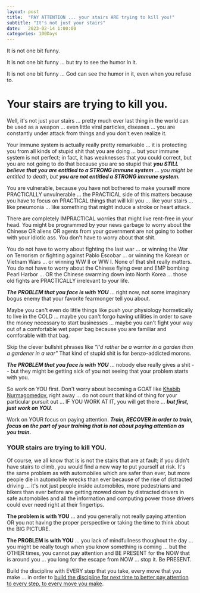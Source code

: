 ```yaml
---
layout: post
title:  "PAY ATTENTION ... your stairs ARE trying to kill you!"
subtitle: "It's not just your stairs"
date:   2023-02-14 1:00:00
categories: 100Days
---
```



It is not one bit funny.

It is not one bit funny ... but try to see the humor in it.

It is not one bit funny ... God can see the humor in it, even when you refuse to.

# Your stairs are trying to kill you.

Well, it's not just your stairs ... pretty much ever last thing in the world can be used as a weapon ... even little viral particles, diseases ... you are constantly under attack from things and you don't even realize it.

Your immune system is actually really pretty remarkable ... it is protecting you from all kinds of stupid shit that you are doing ... but your immune system is not perfect; in fact, it has weaknesses that you could correct, but you are not going to do that because you are so stupid that ***you STILL believe that you are entitled to a STRONG immune system*** ... *you might be entitled to death, but* ***you are not entitled a STRONG immune system.***

You are vulnerable, because you have not bothered to make yourself more PRACTICALLY unvulnerable ... the PRACTICAL side of this matters because you have to focus on PRACTICAL things that will kill you ... like your stairs ... like pneumonia ... like something that might induce a stroke or heart attack. 

There are completely IMPRACTICAL worries that might live rent-free in your head. You might be programmed by your news garbage to worry about the Chinese OR aliens OR agents from your government are not going to bother with your idiotic ass.  You don't have to worry about that shit.  

You do not have to worry about fighting the last war ... or winning the War on Terrorism or fighting against Pablo Escobar ... or winning the Korean or Vietnam Wars ... or winning WW II or WW I.  None of that shit really matters. You do not have to worry about the Chinese flying over and EMP bombing Pearl Harbor ... OR the Chinese swarming down into North Korea ... those old fights are PRACTICALLY irrelevant to your life.

***The PROBLEM that you face is with YOU*** ... right now, not some imaginary bogus enemy that your favorite fearmonger tell you about.  

Maybe you can't even do little things like push your physiology hormetically to live in the COLD ... maybe you can't forgo having utilities in order to save the money necessary to start businesses ... maybe you can't fight your way out of a comfortable wet paper bag because you are familiar and comforable with that bag.

Skip the clever bullshit phrases like *"I'd rather be a warrior in a garden than a gardener in a war"*  That kind of stupid shit is for benzo-addicted morons.

***The PROBLEM that you face is with YOU*** ... nobody else really gives a shit -- but they might be getting sick of you not seeing that your problem starts with you.

So work on YOU first.  Don't worry about becoming a GOAT like [Khabib Nurmagomedov](https://www.youtube.com/watch?v=dUGV70oPsTs&t=120s), right away ... do not count that kind of thing for your particular pursuit out ... IF YOU WORK AT IT, you will get there ... ***but first, just work on YOU.***

Work on YOUR focus on paying attention. ***Train, RECOVER in order to train, focus on the part of your training that is not about paying attention as you train.***

### YOUR stairs are trying to kill YOU.

Of course, we all know that is is not the stairs that are at fault; if you didn't have stairs to climb, you would find a new way to put yourself at risk.  It's the same problem as with automobiles which are safer than ever, but more people die in automobile wrecks than ever because of the rise of distracted driving ... it's not just people inside automobiles, more pedestrians and bikers than ever before are getting mowed down by distracted drivers in safe automobiles and all the information and computing power those drivers could ever need right at their fingertips.

**The problem is with YOU** ... and you generally not really paying attention OR you not having the proper perspective or taking the time to think about the BIG PICTURE.

**The PROBLEM is with YOU** ... you lack of mindfullness thoughout the day ... you might be really tough when you know something is coming ... but the OTHER times, you cannot pay attention and BE PRESENT for the NOW that is around you ... you long for the escape from NOW ... stop it.  Be PRESENT.

Build the discipline with EVERY step that you take, every move that you make ... in order to [build the discipline for next time to better pay attention to every step, to every move you make](https://twitter.com/DIFFversity/status/1625879074399739904).
